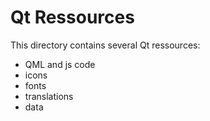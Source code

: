# Qt Ressources

This directory contains several Qt ressources:

* QML and js code
* icons
* fonts
* translations
* data
